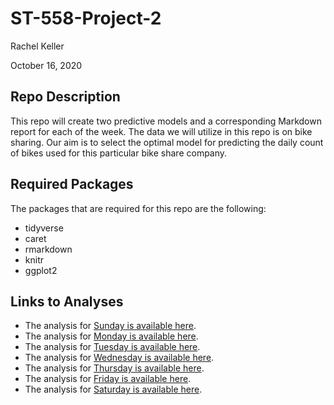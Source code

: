 # ST-558-Project-2

Rachel Keller

October 16, 2020

## Repo Description

This repo will create two predictive models and a corresponding Markdown report for each of the week. The data we will utilize in this repo is on bike sharing. Our aim is to select the optimal model for predicting the daily count of bikes used for this particular bike share company. 

## Required Packages

The packages that are required for this repo are the following:

- tidyverse
- caret
- rmarkdown
- knitr
- ggplot2

## Links to Analyses

- The analysis for [Sunday is available here](Sunday.md).
- The analysis for [Monday is available here](Monday.md).
- The analysis for [Tuesday is available here](Tuesday.md).
- The analysis for [Wednesday is available here](Wednesday.md).
- The analysis for [Thursday is available here](Thursday.md).
- The analysis for [Friday is available here](Friday.md).
- The analysis for [Saturday is available here](Saturday.md).
